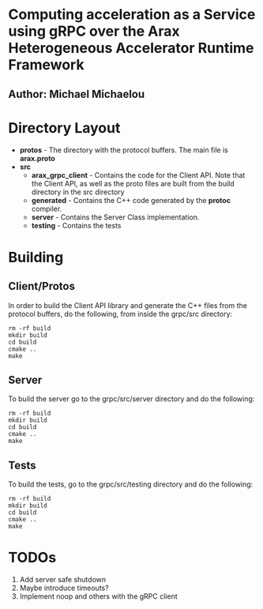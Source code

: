 # Computing acceleration as a Service using gRPC over the Arax Heterogeneous Accelerator Runtime Framework
## Author: Michael Michaelou



# Directory Layout
- **protos** - The directory with the protocol buffers. The main file is **arax.proto**
- **src**
  - **arax_grpc_client** - Contains the code for the Client API. Note that the Client API, as well as the proto files are built from the build directory in the src directory
  - **generated** - Contains the C++ code generated by the **protoc** compiler.
  - **server** - Contains the Server Class implementation.
  - **testing** - Contains the tests

# Building

## **Client/Protos**
  In order to build the Client API library and generate the C++ files from the protocol buffers, do the following, from inside the grpc/src directory:
  ```
  rm -rf build
  mkdir build
  cd build
  cmake ..
  make
  ``` 
## **Server**
To build the server go to the grpc/src/server directory and do the following:
  ```
  rm -rf build
  mkdir build
  cd build
  cmake ..
  make
  ``` 
## **Tests**
To build the tests, go to the grpc/src/testing directory and do the following:
  ```
  rm -rf build
  mkdir build
  cd build
  cmake ..
  make
  ``` 

# TODOs
1. Add server safe shutdown
2. Maybe introduce timeouts?
3. Implement noop and others with the gRPC client
